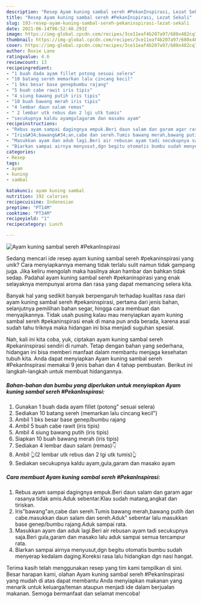 ```yaml
---
description: "Resep Ayam kuning sambal sereh #PekanInspirasi, Lezat Sekali"
title: "Resep Ayam kuning sambal sereh #PekanInspirasi, Lezat Sekali"
slug: 193-resep-ayam-kuning-sambal-sereh-pekaninspirasi-lezat-sekali
date: 2021-06-14T06:52:48.293Z
image: https://img-global.cpcdn.com/recipes/3ce11eaf4b207a97/680x482cq70/ayam-kuning-sambal-sereh-pekaninspirasi-foto-resep-utama.jpg
thumbnail: https://img-global.cpcdn.com/recipes/3ce11eaf4b207a97/680x482cq70/ayam-kuning-sambal-sereh-pekaninspirasi-foto-resep-utama.jpg
cover: https://img-global.cpcdn.com/recipes/3ce11eaf4b207a97/680x482cq70/ayam-kuning-sambal-sereh-pekaninspirasi-foto-resep-utama.jpg
author: Roxie Lane
ratingvalue: 4.6
reviewcount: 13
recipeingredient:
- "1 buah dada ayam fillet potong sesuai selera"
- "10 batang sereh memarkan lalu cincang kecil"
- "1 bks besar base genepbumbu rajang"
- "5 buah cabe rawit iris tipis"
- "4 siung bawang putih iris tipis"
- "10 buah bawang merah iris tipis"
- "4 lembar daun salam remas"
- " 2 lembar utk rebus dan 2 lgi utk tumis"
- "secukupnya kaldu ayamgulagaram dan masako ayam"
recipeinstructions:
- "Rebus ayam sampai dagingnya empuk.Beri daun salam dan garam agar rasanya tidak amis.Aduk sebentar.Klau sudah matang,angkat dan tiriskan."
- "Iris&#34;bawang&#34;an,cabe dan sereh.Tumis bawang merah,bawang putih dan cabe.masukkan daun salam dan sereh.Aduk&#34; sebentar lalu masukkan base genep/bumbu rajang.Aduk sampai rata."
- "Masukkan ayam dan aduk lagi.Beri air rebusan ayam tadi secukupnya saja.Beri gula,garam dan masako lalu aduk sampai semua tercampur rata."
- "Biarkan sampai airnya menyusut,dgn begitu otomatis bumbu sudah menyerap kedalam daging.Koreksi rasa lalu hidangkan dgn nasi hangat."
categories:
- Resep
tags:
- ayam
- kuning
- sambal

katakunci: ayam kuning sambal 
nutrition: 192 calories
recipecuisine: Indonesian
preptime: "PT14M"
cooktime: "PT34M"
recipeyield: "1"
recipecategory: Lunch

---
```



![Ayam kuning sambal sereh #PekanInspirasi](https://img-global.cpcdn.com/recipes/3ce11eaf4b207a97/680x482cq70/ayam-kuning-sambal-sereh-pekaninspirasi-foto-resep-utama.jpg)

Sedang mencari ide resep ayam kuning sambal sereh #pekaninspirasi yang unik? Cara menyiapkannya memang tidak terlalu sulit namun tidak gampang juga. Jika keliru mengolah maka hasilnya akan hambar dan bahkan tidak sedap. Padahal ayam kuning sambal sereh #pekaninspirasi yang enak selayaknya mempunyai aroma dan rasa yang dapat memancing selera kita.

Banyak hal yang sedikit banyak berpengaruh terhadap kualitas rasa dari ayam kuning sambal sereh #pekaninspirasi, pertama dari jenis bahan, selanjutnya pemilihan bahan segar, hingga cara membuat dan menyajikannya. Tidak usah pusing kalau mau menyiapkan ayam kuning sambal sereh #pekaninspirasi enak di mana pun anda berada, karena asal sudah tahu triknya maka hidangan ini bisa menjadi suguhan spesial.




Nah, kali ini kita coba, yuk, ciptakan ayam kuning sambal sereh #pekaninspirasi sendiri di rumah. Tetap dengan bahan yang sederhana, hidangan ini bisa memberi manfaat dalam membantu menjaga kesehatan tubuh kita. Anda dapat menyiapkan Ayam kuning sambal sereh #PekanInspirasi memakai 9 jenis bahan dan 4 tahap pembuatan. Berikut ini langkah-langkah untuk membuat hidangannya.

<!--inarticleads1-->

##### Bahan-bahan dan bumbu yang diperlukan untuk menyiapkan Ayam kuning sambal sereh #PekanInspirasi:

1. Gunakan 1 buah dada ayam fillet (potong&#34; sesuai selera)
1. Sediakan 10 batang sereh (memarkan lalu cincang kecil&#34;)
1. Ambil 1 bks besar base genep/bumbu rajang
1. Ambil 5 buah cabe rawit (iris tipis)
1. Ambil 4 siung bawang putih (iris tipis)
1. Siapkan 10 buah bawang merah (iris tipis)
1. Sediakan 4 lembar daun salam (remas)👇
1. Ambil  👆(2 lembar utk rebus dan 2 lgi utk tumis)👆
1. Sediakan secukupnya kaldu ayam,gula,garam dan masako ayam




<!--inarticleads2-->

##### Cara membuat Ayam kuning sambal sereh #PekanInspirasi:

1. Rebus ayam sampai dagingnya empuk.Beri daun salam dan garam agar rasanya tidak amis.Aduk sebentar.Klau sudah matang,angkat dan tiriskan.
1. Iris&#34;bawang&#34;an,cabe dan sereh.Tumis bawang merah,bawang putih dan cabe.masukkan daun salam dan sereh.Aduk&#34; sebentar lalu masukkan base genep/bumbu rajang.Aduk sampai rata.
1. Masukkan ayam dan aduk lagi.Beri air rebusan ayam tadi secukupnya saja.Beri gula,garam dan masako lalu aduk sampai semua tercampur rata.
1. Biarkan sampai airnya menyusut,dgn begitu otomatis bumbu sudah menyerap kedalam daging.Koreksi rasa lalu hidangkan dgn nasi hangat.




Terima kasih telah menggunakan resep yang tim kami tampilkan di sini. Besar harapan kami, olahan Ayam kuning sambal sereh #PekanInspirasi yang mudah di atas dapat membantu Anda menyiapkan makanan yang menarik untuk keluarga/teman ataupun menjadi ide dalam berjualan makanan. Semoga bermanfaat dan selamat mencoba!
